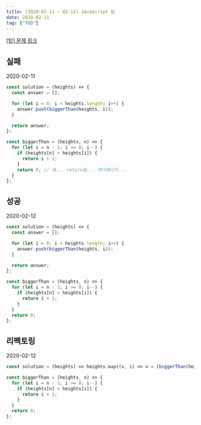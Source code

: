 ```yaml
---
title: (2020-02-11 ~ 02-12) JavaScript 탑
date: 2020-02-11
tag: ["TDD"]
---
```


[[탑] 문제 링크](https://programmers.co.kr/learn/courses/30/lessons/42588)

## 실패

2020-02-11

```javascript
const solution = (heights) => {
  const answer = [];

  for (let i = 0; i < heights.length; i++) {
    answer.push(biggerThan(heights, i));
  }

  return answer;
};

const biggerThan = (heights, n) => {
  for (let i = n - 1; i >= 0; i--) {
    if (heights[n] < heights[i]) {
      return i + 1;
    }
    return 0; // 왜... return을... 여기에다가...
  }
};
```

## 성공

2020-02-12

```javascript
const solution = (heights) => {
  const answer = [];

  for (let i = 0; i < heights.length; i++) {
    answer.push(biggerThan(heights, i));
  }

  return answer;
};

const biggerThan = (heights, n) => {
  for (let i = n - 1; i >= 0; i--) {
    if (heights[n] < heights[i]) {
      return i + 1;
    }
  }
  return 0;
};
```

## 리펙토링

2020-02-12

```javascript
const solution = (heights) => heights.map((v, i) => v = (biggerThan(heights, i)));

const biggerThan = (heights, n) => {
  for (let i = n - 1; i >= 0; i--) {
    if (heights[n] < heights[i]) {
      return i + 1;
    }
  }
  return 0;
};
```
